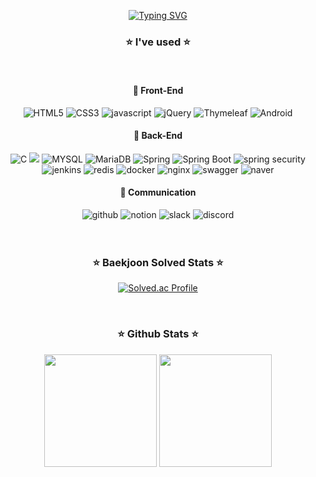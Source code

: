 <div align= "center">
 
[![Typing SVG](https://readme-typing-svg.demolab.com?font=Convergence&size=60&duration=4000&pause=1000&color=6667AB&center=true&vCenter=true&multiline=true&width=800&height=200&lines=Hi%2C+I'm+Hojun;Future+Backend+Developer)](https://git.io/typing-svg)


### :star: I've used :star:
<br>

#### 📗 Front-End

<img alt="HTML5" src="https://img.shields.io/badge/HTML5-E34F26.svg?&style=for-the-badge&logo=HTML5&logoColor=white"/>
<img alt="CSS3" src="https://img.shields.io/badge/CSS3-1572B6.svg?&style=for-the-badge&logo=CSS3&logoColor=white"/>
<img alt="javascript" src="https://img.shields.io/badge/javascript-F7DF1E.svg?&style=for-the-badge&logo=javascript&logoColor=black"/>
<img alt="jQuery" src="https://img.shields.io/badge/jQuery-0769AD.svg?&style=for-the-badge&logo=jQuery&logoColor=white"/>
<img alt="Thymeleaf" src="https://img.shields.io/badge/Thymeleaf-005F0F.svg?&style=for-the-badge&logo=Thymeleaf&logoColor=white"/>
<img alt="Android" src="https://img.shields.io/badge/Android-3DDC84.svg?&style=for-the-badge&logo=Android&logoColor=white"/>

#### 📘 Back-End

<img alt="C" src="https://img.shields.io/badge/C-00599C?style=for-the-badge&logo=c&logoColor=white"/> 
<img src="https://img.shields.io/badge/Java-007396?style=for-the-badge&logo=OpenJDK&logoColor=white"/>
<img alt="MYSQL" src="https://img.shields.io/badge/MYSQL-4479A1.svg?&style=for-the-badge&logo=MYSQL&logoColor=white"/>
<img alt="MariaDB" src="https://img.shields.io/badge/MariaDB-003545.svg?&style=for-the-badge&logo=MariaDB&logoColor=white"/>
<img alt="Spring" src="https://img.shields.io/badge/Spring-6DB33F.svg?&style=for-the-badge&logo=Spring&logoColor=white"/>
<img alt="Spring Boot" src="https://img.shields.io/badge/Spring Boot-6DB33F.svg?&style=for-the-badge&logo=SpringBoot&logoColor=white"/>
<img alt="spring security" src="https://img.shields.io/badge/spring security-6DB33F.svg?&style=for-the-badge&logo=springsecurity&logoColor=white"/>
<br>
<img alt="jenkins" src="https://img.shields.io/badge/jenkins-D24939.svg?&style=for-the-badge&logo=jenkins&logoColor=white"/>
<img alt="redis" src="https://img.shields.io/badge/redis-DC382D.svg?&style=for-the-badge&logo=redis&logoColor=white"/>
<img alt="docker" src="https://img.shields.io/badge/docker-2496ED.svg?&style=for-the-badge&logo=docker&logoColor=white"/>
<img alt="nginx" src="https://img.shields.io/badge/nginx-009639.svg?&style=for-the-badge&logo=nginx&logoColor=white"/>
<img alt="swagger" src="https://img.shields.io/badge/swagger-85EA2D.svg?&style=for-the-badge&logo=swagger&logoColor=white"/>
<img alt="naver" src="https://img.shields.io/badge/naver cloud platform-03C75A.svg?&style=for-the-badge&logo=naver&logoColor=white"/>

#### 📙 Communication


<img alt="github" src="https://img.shields.io/badge/github-181717.svg?&style=for-the-badge&logo=github&logoColor=white"/>
<img alt="notion" src="https://img.shields.io/badge/notion-000000.svg?&style=for-the-badge&logo=notion&logoColor=white"/>
<img alt="slack" src="https://img.shields.io/badge/slack-4A154B.svg?&style=for-the-badge&logo=slack&logoColor=white"/>
<img alt="discord" src="https://img.shields.io/badge/discord-5865F2.svg?&style=for-the-badge&logo=discord&logoColor=white"/>

<br>
<br>
<br>

### :star: Baekjoon Solved Stats :star:
  
[![Solved.ac Profile](http://mazassumnida.wtf/api/v2/generate_badge?boj=junsong96)](https://solved.ac/junsong96)
  
<br>

   
 ### :star: Github Stats :star:

<a href="https://github.com/hojunking96"><img align="center" style="height:180px" src="https://github-readme-stats.vercel.app/api?username=hojunking96&theme=nord&hide_border=true&show_icons=true&" /></a>
<a href="https://github.com/hojunking96"><img align="center" style="height:180px" src="https://github-readme-stats.vercel.app/api/top-langs/?username=hojunking96&layout=compact&theme=nord&hide_border=true" /></a> 

</div>
